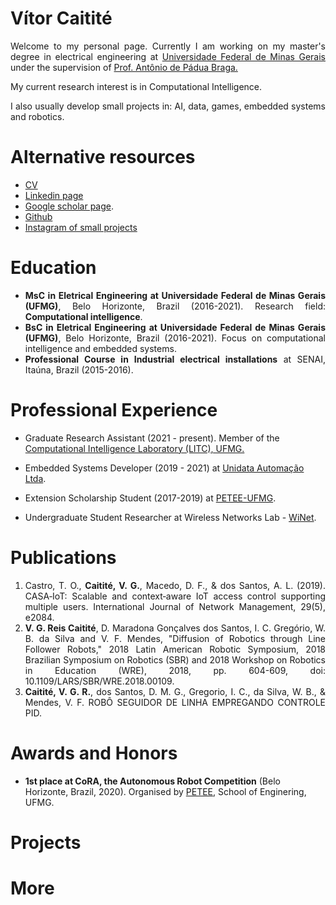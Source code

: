# Vítor Caitité

<div style="text-align: justify"> 

<p>Welcome to my personal page. Currently I am working on my master's degree in electrical engineering at <a href="https://ufmg.br/international-visitors">Universidade Federal de Minas Gerais</a> under the supervision of <a href="http://www.cpdee.ufmg.br/~apbraga/"> Prof. Antônio de Pádua Braga.</a></p>

<p>My current research interest is in Computational Intelligence.</p>

<p>I also usually develop small projects in: AI, data, games, embedded systems and robotics.</p>
</div>



# Alternative resources

- [CV](https://scholar.google.com.br/citations?user=xskOhT4AAAAJ&hl=pt-BR)
- [Linkedin page](https://www.linkedin.com/in/vitorcaitite/)
- [Google scholar page](https://scholar.google.com.br/citations?user=xskOhT4AAAAJ&hl=pt-BR).
- [Github](https://github.com/vcaitite)
- [Instagram of small projects](https://www.instagram.com/multiverso_ia/)



# Education

<div style="text-align: justify"> 

<ul>
<li> <strong>MsC in Eletrical Engineering at Universidade Federal de Minas Gerais (UFMG)</strong>, Belo Horizonte, Brazil (2016-2021). Research field: <strong>Computational intelligence</strong>.</li>
<li> <strong>BsC in Eletrical Engineering at Universidade Federal de Minas Gerais (UFMG)</strong>, Belo Horizonte, Brazil (2016-2021). Focus on computational intelligence and embedded systems.</li>
<li> <strong>Professional Course in Industrial electrical installations</strong> at SENAI, Itaúna, Brazil (2015-2016).</li>
</ul>

</div>



# Professional Experience

- Graduate Research Assistant (2021 - present). Member of the <a href="http://litc.cpdee.ufmg.br/">Computational Intelligence Laboratory (LITC), UFMG.</a>

- Embedded Systems Developer (2019 - 2021) at [Unidata Automação Ltda](https://www.linkedin.com/company/unidata-automacao/).

- Extension Scholarship Student (2017-2019) at [PETEE-UFMG](http://www.petee.cpdee.ufmg.br/).

- Undergraduate Student Researcher at Wireless Networks Lab - [WiNet](https://www.winet.dcc.ufmg.br/).





# Publications

<div style="text-align: justify"> 

<ol>
<li> Castro, T. O., <strong>Caitité, V. G.</strong>, Macedo, D. F., & dos Santos, A. L. (2019). CASA‐IoT: Scalable and context‐aware IoT access control supporting multiple users. International Journal of Network Management, 29(5), e2084. </li>

<li> <strong>V. G. Reis Caitité</strong>, D. Maradona Gonçalves dos Santos, I. C. Gregório, W. B. da Silva and V. F. Mendes, "Diffusion of Robotics through Line Follower Robots," 2018 Latin American Robotic Symposium, 2018 Brazilian Symposium on Robotics (SBR) and 2018 Workshop on Robotics in Education (WRE), 2018, pp. 604-609, doi: 10.1109/LARS/SBR/WRE.2018.00109.</li>
  
<li> <strong>Caitité, V. G. R.</strong>, dos Santos, D. M. G., Gregorio, I. C., da Silva, W. B., & Mendes, V. F. ROBÔ SEGUIDOR DE LINHA EMPREGANDO CONTROLE PID.</li>
</ol>

</div>



# Awards and Honors

- **1st place at CoRA, the Autonomous Robot Competition** (Belo Horizonte, Brazil, 2020). Organised by [PETEE](http://www.petee.cpdee.ufmg.br/), School of Enginering, UFMG. 


# Projects


# More

